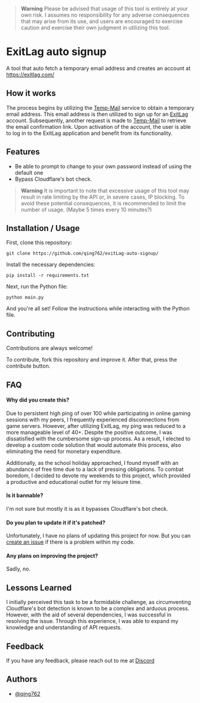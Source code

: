 > **Warning**
> Please be advised that usage of this tool is entirely at your own risk. I assumes no responsibility for any adverse consequences that may arise from its use, and users are encouraged to exercise caution and exercise their own judgment in utilizing this tool.

# ExitLag auto signup

A tool that auto fetch a temporary email address and creates an account at https://exitlag.com/




## How it works

The process begins by utilizing the [Temp-Mail](https://temp-mail.org/en/) service to obtain a temporary email address. This email address is then utilized to sign up for an [ExitLag](https://exitlag.com) account. Subsequently, another request is made to [Temp-Mail](https://temp-mail.org/en/) to retrieve the email confirmation link. Upon activation of the account, the user is able to log in to the ExitLag application and benefit from its functionality.


## Features

- Be able to prompt to change to your own password instead of using the default one
- Bypass Cloudflare's bot check.

> **Warning**
> It is important to note that excessive usage of this tool may result in rate limiting by the API or, in severe cases, IP blocking. To avoid these potential consequences, it is recommended to limit the number of usage. (Maybe 5 times every 10 minutes?)
## Installation / Usage

First, clone this repository:
```shell
git clone https://github.com/qing762/exitLag-auto-signup/
```
Install the necessary dependencies:
```shell
pip install -r requirements.txt
```

Next, run the Python file:
```shell
python main.py
```

And you're all set! Follow the instructions while interacting with the Python file.
    
## Contributing

Contributions are always welcome!

To contribute, fork this repository and improve it. After that, press the contribute button.
## FAQ
#### Why did you create this?

Due to persistent high ping of over 100 while participating in online gaming sessions with my peers, I frequently experienced disconnections from game servers. However, after utilizing ExitLag, my ping was reduced to a more manageable level of 40+. Despite the positive outcome, I was dissatisfied with the cumbersome sign-up process. As a result, I elected to develop a custom code solution that would automate this process, also eliminating the need for monetary expenditure.

Additionally, as the school holiday approached, I found myself with an abundance of free time due to a lack of pressing obligations. To combat boredom, I decided to devote my weekends to this project, which provided a productive and educational outlet for my leisure time.

#### Is it bannable?

I'm not sure but mostly it is as it bypasses Cloudflare's bot check.


#### Do you plan to update it if it's patched?

Unfortunately, I have no plans of updating this project for now. But you can [create an issue](https://github.com/qing762/exitLag-auto-signup/issues/new/) if there is a problem within my code.


#### Any plans on improving the project?

Sadly, no.
## Lessons Learned

I initially perceived this task to be a formidable challenge, as circumventing Cloudflare's bot detection is known to be a complex and arduous process. However, with the aid of several dependencies, I was successful in resolving the issue. Through this experience, I was able to expand my knowledge and understanding of API requests.


## Feedback

If you have any feedback, please reach out to me at [Discord](https://discord.com/users/635765555277725696)
## Authors

- [@qing762](https://www.github.com/qing762)

